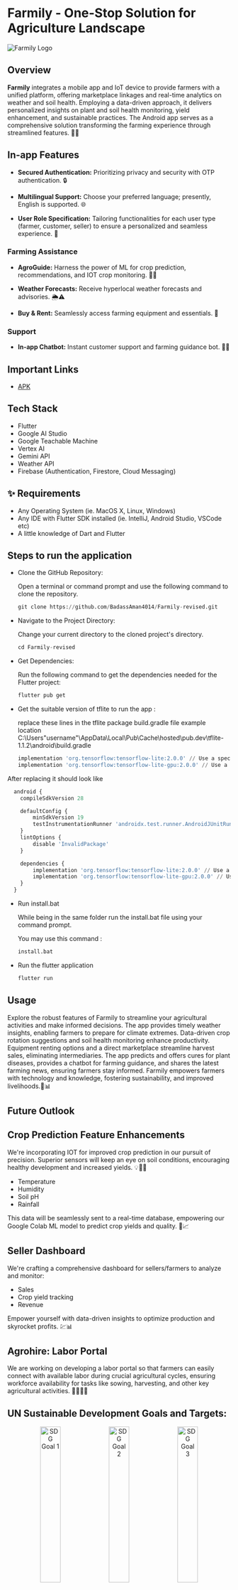 # Farmily - One-Stop Solution for Agriculture Landscape

![Farmily Logo](assets/images/logo.jpg)


## Overview

**Farmily** integrates a mobile app and IoT device to provide farmers with a unified platform, offering marketplace linkages and real-time analytics on weather and soil health. Employing a data-driven approach, it delivers personalized insights on plant and soil health monitoring, yield enhancement, and sustainable practices. The Android app serves as a comprehensive solution transforming the farming experience through streamlined features. 🌾🚀


## In-app Features

- **Secured Authentication:** Prioritizing privacy and security with OTP authentication. 🔒

- **Multilingual Support:** Choose your preferred language; presently, English is supported. 🌐

- **User Role Specification:** Tailoring functionalities for each user type (farmer, customer, seller) to ensure a personalized and seamless experience. 🌱

### Farming Assistance

- **AgroGuide:** Harness the power of ML for crop prediction, recommendations, and IOT crop monitoring. 🌱🤖
  
- **Weather Forecasts:** Receive hyperlocal weather forecasts and advisories. 🌦️⚠️
  
- **Buy & Rent:** Seamlessly access farming equipment and essentials. 🛒

### Support

- **In-app Chatbot:** Instant customer support and farming guidance bot. 🤖💬

## Important Links
- [APK]()
  

## Tech Stack

- Flutter
- Google AI Studio
- Google Teachable Machine
- Vertex AI
- Gemini API
- Weather API
- Firebase (Authentication, Firestore, Cloud Messaging)

## ✨ Requirements
* Any Operating System (ie. MacOS X, Linux, Windows)
* Any IDE with Flutter SDK installed (ie. IntelliJ, Android Studio, VSCode etc)
* A little knowledge of Dart and Flutter


## Steps to run the application

- Clone the GitHub Repository: 

  Open a terminal or command prompt and use the following command to clone the repository.

  ```python
  git clone https://github.com/BadassAman4014/Farmily-revised.git 
  ```


- Navigate to the Project Directory:

  Change your current directory to the cloned project's directory.

  ```python
  cd Farmily-revised
  ```

- Get Dependencies:

  Run the following command to get the dependencies needed for the Flutter project:
  ```python
  flutter pub get
  ```

- Get the suitable version of tflite to run the app :

  replace these lines in the tflite package build.gradle file
  example location C:\Users\"username"\AppData\Local\Pub\Cache\hosted\pub.dev\tflite-1.1.2\android\build.gradle
  ```python
  implementation 'org.tensorflow:tensorflow-lite:2.0.0' // Use a specific version
  implementation 'org.tensorflow:tensorflow-lite-gpu:2.0.0' // Use a specific version
  ```

After replacing it should look like 
``` python
  android {
    compileSdkVersion 28

    defaultConfig {
        minSdkVersion 19
        testInstrumentationRunner 'androidx.test.runner.AndroidJUnitRunner'
    }
    lintOptions {
        disable 'InvalidPackage'
    }

    dependencies {
        implementation 'org.tensorflow:tensorflow-lite:2.0.0' // Use a specific version
        implementation 'org.tensorflow:tensorflow-lite-gpu:2.0.0' // Use a specific version
    }
  }
```

- Run install.bat 

  While being in the same folder run the install.bat file using your command prompt.

  You may use this command :
  ```python
  install.bat
  ```

- Run the flutter application 

  ```python
  flutter run
  ```
  

## Usage

Explore the robust features of Farmily to streamline your agricultural activities and make informed decisions. The app provides timely weather insights, enabling farmers to prepare for climate extremes. Data-driven crop rotation suggestions and soil health monitoring enhance productivity. Equipment renting options and a direct marketplace streamline harvest sales, eliminating intermediaries. The app predicts and offers cures for plant diseases, provides a chatbot for farming guidance, and shares the latest farming news, ensuring farmers stay informed. Farmily empowers farmers with technology and knowledge, fostering sustainability, and improved livelihoods.🌾📊

## Future Outlook

## Crop Prediction Feature Enhancements
We're incorporating IOT for improved crop prediction in our pursuit of precision. Superior sensors will keep an eye on soil conditions, encouraging healthy development and increased yields.
💡🌱🚜
- Temperature
- Humidity
- Soil pH
- Rainfall

This data will be seamlessly sent to a real-time database, empowering our Google Colab ML model to predict crop yields and quality. 🌾📈

## Seller Dashboard

We're crafting a comprehensive dashboard for sellers/farmers to analyze and monitor:
- Sales
- Crop yield tracking
- Revenue

Empower yourself with data-driven insights to optimize production and skyrocket profits. 💹📊

## Agrohire: Labor Portal
We are working on developing a labor portal so that farmers can easily connect with available labor during crucial agricultural cycles, ensuring workforce availability for tasks like sowing, harvesting, and other key agricultural activities. 🧑‍🌾👩‍🌾

## UN Sustainable Development Goals and Targets:

<p align="center">
  <img src="assets/images/SDG/hunger.png" width="30%" alt="SDG Goal 1">
  <img src="assets/images/SDG/work.png" width="30%" alt="SDG Goal 2">
  <img src="assets/images/SDG/conpro.png" width="30%" alt="SDG Goal 3">
</p>

Goal 2 - Zero Hunger
        Target 2.3 - Double agricultural productivity and incomes of small-scale food producers.
        
Goal 8 - Decent Work and Economic Growth
         Target 8.2 - Achieve higher levels of economic productivity through diversification and technological upgrading.
         
Goal 12 - Responsible Consumption and Production
          Target 12.3 - Halve per capita global food waste and reduce food losses along production and supply chains.

## Our Members
- Valhari Meshram 
- Aman Raut
- Viranchi Dakhare
- Vishakha Fulare
            
### Contributors

Join us in cultivating innovation in Indian agriculture. Your contributions are the seeds of change! 🌱🤝


